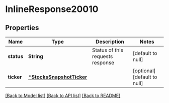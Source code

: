 # InlineResponse20010

## Properties
Name | Type | Description | Notes
------------ | ------------- | ------------- | -------------
**status** | **String** | Status of this requests response | [default to null]
**ticker** | [***StocksSnapshotTicker**](StocksSnapshotTicker.md) |  | [optional] [default to null]

[[Back to Model list]](../README.md#documentation-for-models) [[Back to API list]](../README.md#documentation-for-api-endpoints) [[Back to README]](../README.md)

